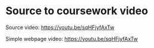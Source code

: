 # Source to coursework video

Source video: https://youtu.be/sqHFjyfAxTw

Simple webpage video: https://youtu.be/sqHFjyfAxTw
